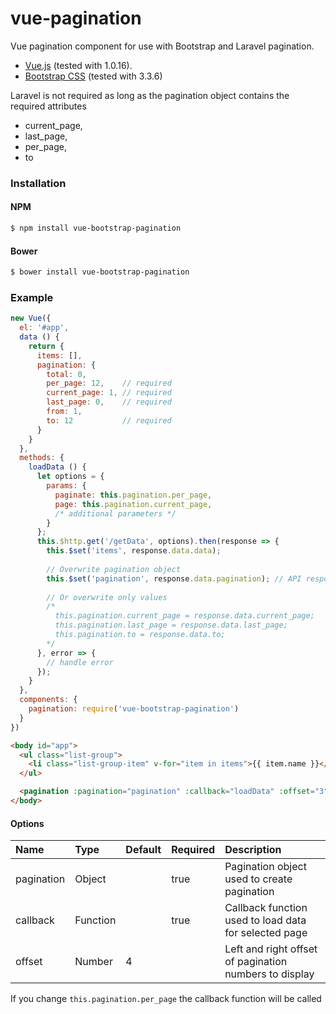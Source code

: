 # vue-pagination
Vue pagination component for use with Bootstrap and Laravel pagination.

* [Vue.js](http://vuejs.org/) (tested with 1.0.16).
* [Bootstrap CSS](http://getbootstrap.com/) (tested with 3.3.6)

Laravel is not required as long as the pagination object contains the required attributes
* current_page,
* last_page,
* per_page,
* to

### Installation

#### NPM

```bash
$ npm install vue-bootstrap-pagination
```

#### Bower

```bash
$ bower install vue-bootstrap-pagination
```

### Example
```js
new Vue({
  el: '#app',
  data () {
    return {
      items: [],
      pagination: {
        total: 0,
        per_page: 12,    // required
        current_page: 1, // required
        last_page: 0,    // required
        from: 1,
        to: 12           // required
      }
    }
  },
  methods: {
    loadData () {
      let options = {
        params: {
          paginate: this.pagination.per_page,
          page: this.pagination.current_page,
          /* additional parameters */
        }
      };
      this.$http.get('/getData', options).then(response => {
        this.$set('items', response.data.data);
        
        // Overwrite pagination object
        this.$set('pagination', response.data.pagination); // API response edited to have pagination data under pagination object
        
        // Or overwrite only values
        /*
          this.pagination.current_page = response.data.current_page;
          this.pagination.last_page = response.data.last_page;
          this.pagination.to = response.data.to;
        */
      }, error => {
        // handle error
      });
    }
  },
  components: {
    pagination: require('vue-bootstrap-pagination')
  }
})
```

```html
<body id="app">
  <ul class="list-group">
    <li class="list-group-item" v-for="item in items">{{ item.name }}</li>
  </ul>

  <pagination :pagination="pagination" :callback="loadData" :offset="3"></pagination>
</body>
```

#### Options
| Name          | Type     | Default | Required | Description
| :------------ | :--------| :-------| :--------| :-----------
| pagination    | Object   |         | true     | Pagination object used to create pagination
| callback      | Function |         | true     | Callback function used to load data for selected page
| offset        | Number   | 4       |          | Left and right offset of pagination numbers to display

If you change `this.pagination.per_page` the callback function will be called
